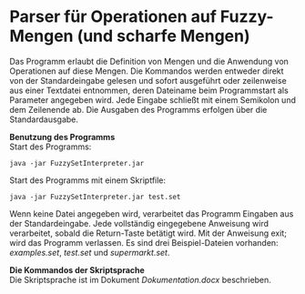 # Parser für Operationen auf Fuzzy-Mengen (und scharfe Mengen)

Das Programm erlaubt die Definition von Mengen und die Anwendung von Operationen auf diese Mengen. Die Kommandos werden entweder direkt von der Standardeingabe gelesen und sofort ausgeführt oder zeilenweise aus einer Textdatei entnommen, deren Dateiname beim Programmstart als Parameter angegeben wird. Jede Eingabe schließt mit einem Semikolon und dem Zeilenende ab. Die Ausgaben des Programms erfolgen über die Standardausgabe.

**Benutzung des Programms**  
Start des Programms:
````
java -jar FuzzySetInterpreter.jar
````
Start des Programms mit einem Skriptfile:
````
java -jar FuzzySetInterpreter.jar test.set
````
Wenn keine Datei angegeben wird, verarbeitet das Programm Eingaben aus der Standardeingabe. Jede vollständig eingegebene Anweisung wird verarbeitet, sobald die Return-Taste betätigt wird. Mit der Anweisung exit; wird das Programm verlassen. Es sind drei Beispiel-Dateien vorhanden: *examples.set*, *test.set* und *supermarkt.set*.

**Die Kommandos der Skriptsprache**  
Die Skriptsprache ist im Dokument *Dokumentation.docx* beschrieben.
